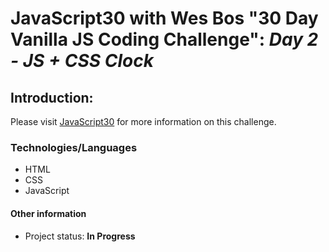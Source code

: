 # JavaScript30 with Wes Bos "30 Day Vanilla JS Coding Challenge": *Day 2 - JS + CSS Clock*

## Introduction: 
 
Please visit <a href="https://javascript30.com/" target="_blank">JavaScript30</a> for more information on this challenge. 

### Technologies/Languages

* HTML
* CSS
* JavaScript

#### Other information

* Project status: **In Progress**



